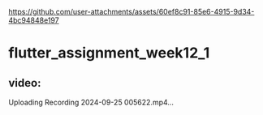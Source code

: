 
https://github.com/user-attachments/assets/60ef8c91-85e6-4915-9d34-4bc94848e197
# flutter_assignment_week12_1


## video:


Uploading Recording 2024-09-25 005622.mp4…
